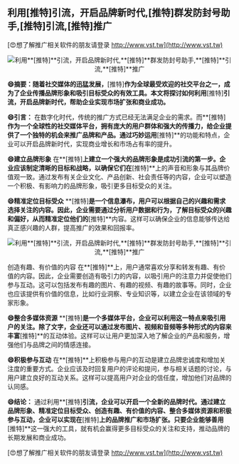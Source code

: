 ## **利用**[推特]**引流，开启品牌新时代,**[推特]**群发防封号助手,**[推特]**引流,**[推特]**推广**

[😍想了解推广相关软件的朋友请登录 http://www.vst.tw](http://www.vst.tw)

 <center><img src="https://vst.tw/MP4/tuiguang/png/6.png" alt="利用**[推特]**引流，开启品牌新时代,**[推特]**群发防封号助手,**[推特]**引流,**[推特]**推广"></center>

**😄摘要：随着社交媒体的迅猛发展，**[推特]**作为全球最受欢迎的社交平台之一，成为了企业传播品牌形象和吸引目标受众的有效工具。本文将探讨如何利用**[推特]**引流，开启品牌新时代，帮助企业实现市场扩张和商业成功。**

**😄引言：**
在数字化时代，传统的推广方式已经无法满足企业的需求。而**[推特]**作为一个全球性的社交媒体平台，拥有庞大的用户群体和强大的传播力，给企业提供了一个独特的机会来推广品牌和产品。通过巧妙运用**[推特]**的功能和特点，企业可以开启品牌新时代，实现商业增长和市场占有率的提升。

**😄建立品牌形象**
在**[推特]**上建立一个强大的品牌形象是成功引流的第一步。企业应该制定清晰的目标和战略，以确保它们在**[推特]**上的声音和形象与其品牌价值观一致。通过发布有关企业文化、产品创新、社会责任等的内容，企业可以塑造一个积极、有影响力的品牌形象，吸引更多目标受众的关注。

**😄精准定位目标受众**
**[推特]**是一个信息瀑布，用户可以根据自己的兴趣和需求选择关注的内容。因此，企业需要通过分析用户数据和行为，了解目标受众的兴趣和偏好，从而精准定位他们的**[推特]**内容。这样可以确保企业的信息能够传达给真正感兴趣的人群，提高推广的效果和回报率。

 <center><img src="https://vst.tw/MP4/tuiguang/png/8.png" alt="利用**[推特]**引流，开启品牌新时代,**[推特]**群发防封号助手,**[推特]**引流,**[推特]**推广"></center>

创造有趣、有价值的内容
在**[推特]**上，用户通常喜欢分享和转发有趣、有价值的内容。因此，企业需要创造有吸引力的内容，以吸引用户的注意力并促使他们参与互动。这可以包括发布有趣的图片、有趣的视频、有趣的故事等。同时，企业也应该提供有价值的信息，比如行业洞察、专业知识等，以建立企业在该领域的专家形象。

**😄整合多媒体资源**
**[推特]**是一个多媒体平台，企业可以利用这一特点来吸引用户的关注。除了文字，企业还可以通过发布图片、视频和音频等多种形式的内容来丰富**[推特]**的互动体验。这样可以让用户更加深入地了解企业的产品和服务，增强他们与品牌之间的情感连接。

**😄积极参与互动**
在**[推特]**上积极参与用户的互动是建立品牌忠诚度和增加关注度的重要方式。企业应该及时回复用户的评论和提问，参与相关话题的讨论，与用户建立良好的互动关系。这样可以提高用户对企业的信任度，增加他们对品牌的认同感。

**😄结论：**
通过利用**[推特]**引流，企业可以开启一个全新的品牌时代。通过建立品牌形象、精准定位目标受众、创造有趣、有价值的内容、整合多媒体资源和积极参与互动，企业可以实现在**[推特]**上的品牌推广和市场扩张。只要企业能够善用**[推特]**这一强大的工具，就有机会赢得更多目标受众的关注和支持，推动品牌的长期发展和商业成功。

[😍想了解推广相关软件的朋友请登录 http://www.vst.tw](http://www.vst.tw)



